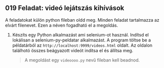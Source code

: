 ## 019 Feladat: videó lejátszás kihívások

A feladatokat külön python fileban oldd meg. Minden feladat tartalmazza az elvárt filenevet. Ezen a néven fogadható el a megoldás.

1)  Készíts egy Python alkalmazást ami selenium-ot használ. Indítsd el lokálisan a selenium-py-peldatar alkalmazást. A program töltse be a példatárból az `http://localhost:9999/videos.html` oldalt. Az oldalon találhotó összes beágyazott videót indítsa el és állítsa meg.
    > A megoldást egy `videoooo.py` nevű fileban kell beadnod.
